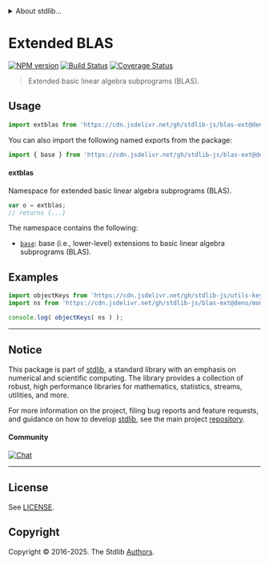 <!--

@license Apache-2.0

Copyright (c) 2020 The Stdlib Authors.

Licensed under the Apache License, Version 2.0 (the "License");
you may not use this file except in compliance with the License.
You may obtain a copy of the License at

   http://www.apache.org/licenses/LICENSE-2.0

Unless required by applicable law or agreed to in writing, software
distributed under the License is distributed on an "AS IS" BASIS,
WITHOUT WARRANTIES OR CONDITIONS OF ANY KIND, either express or implied.
See the License for the specific language governing permissions and
limitations under the License.

-->


<details>
  <summary>
    About stdlib...
  </summary>
  <p>We believe in a future in which the web is a preferred environment for numerical computation. To help realize this future, we've built stdlib. stdlib is a standard library, with an emphasis on numerical and scientific computation, written in JavaScript (and C) for execution in browsers and in Node.js.</p>
  <p>The library is fully decomposable, being architected in such a way that you can swap out and mix and match APIs and functionality to cater to your exact preferences and use cases.</p>
  <p>When you use stdlib, you can be absolutely certain that you are using the most thorough, rigorous, well-written, studied, documented, tested, measured, and high-quality code out there.</p>
  <p>To join us in bringing numerical computing to the web, get started by checking us out on <a href="https://github.com/stdlib-js/stdlib">GitHub</a>, and please consider <a href="https://opencollective.com/stdlib">financially supporting stdlib</a>. We greatly appreciate your continued support!</p>
</details>

# Extended BLAS

[![NPM version][npm-image]][npm-url] [![Build Status][test-image]][test-url] [![Coverage Status][coverage-image]][coverage-url] <!-- [![dependencies][dependencies-image]][dependencies-url] -->

> Extended basic linear algebra subprograms (BLAS).



<section class="usage">

## Usage

```javascript
import extblas from 'https://cdn.jsdelivr.net/gh/stdlib-js/blas-ext@deno/mod.js';
```

You can also import the following named exports from the package:

```javascript
import { base } from 'https://cdn.jsdelivr.net/gh/stdlib-js/blas-ext@deno/mod.js';
```

#### extblas

Namespace for extended basic linear algebra subprograms (BLAS).

```javascript
var o = extblas;
// returns {...}
```

The namespace contains the following:

<!-- <toc pattern="*"> -->

<div class="namespace-toc">

-   <span class="signature">[`base`][@stdlib/blas/ext/base]</span><span class="delimiter">: </span><span class="description">base (i.e., lower-level) extensions to basic linear algebra subprograms (BLAS).</span>

</div>

<!-- </toc> -->

</section>

<!-- /.usage -->

<section class="examples">

## Examples

<!-- TODO: better examples -->

<!-- eslint no-undef: "error" -->

```javascript
import objectKeys from 'https://cdn.jsdelivr.net/gh/stdlib-js/utils-keys@deno/mod.js';
import ns from 'https://cdn.jsdelivr.net/gh/stdlib-js/blas-ext@deno/mod.js';

console.log( objectKeys( ns ) );
```

</section>

<!-- /.examples -->

<!-- Section for related `stdlib` packages. Do not manually edit this section, as it is automatically populated. -->

<section class="related">

</section>

<!-- /.related -->

<!-- Section for all links. Make sure to keep an empty line after the `section` element and another before the `/section` close. -->


<section class="main-repo" >

* * *

## Notice

This package is part of [stdlib][stdlib], a standard library with an emphasis on numerical and scientific computing. The library provides a collection of robust, high performance libraries for mathematics, statistics, streams, utilities, and more.

For more information on the project, filing bug reports and feature requests, and guidance on how to develop [stdlib][stdlib], see the main project [repository][stdlib].

#### Community

[![Chat][chat-image]][chat-url]

---

## License

See [LICENSE][stdlib-license].


## Copyright

Copyright &copy; 2016-2025. The Stdlib [Authors][stdlib-authors].

</section>

<!-- /.stdlib -->

<!-- Section for all links. Make sure to keep an empty line after the `section` element and another before the `/section` close. -->

<section class="links">

[npm-image]: http://img.shields.io/npm/v/@stdlib/blas-ext.svg
[npm-url]: https://npmjs.org/package/@stdlib/blas-ext

[test-image]: https://github.com/stdlib-js/blas-ext/actions/workflows/test.yml/badge.svg?branch=main
[test-url]: https://github.com/stdlib-js/blas-ext/actions/workflows/test.yml?query=branch:main

[coverage-image]: https://img.shields.io/codecov/c/github/stdlib-js/blas-ext/main.svg
[coverage-url]: https://codecov.io/github/stdlib-js/blas-ext?branch=main

<!--

[dependencies-image]: https://img.shields.io/david/stdlib-js/blas-ext.svg
[dependencies-url]: https://david-dm.org/stdlib-js/blas-ext/main

-->

[chat-image]: https://img.shields.io/gitter/room/stdlib-js/stdlib.svg
[chat-url]: https://app.gitter.im/#/room/#stdlib-js_stdlib:gitter.im

[stdlib]: https://github.com/stdlib-js/stdlib

[stdlib-authors]: https://github.com/stdlib-js/stdlib/graphs/contributors

[umd]: https://github.com/umdjs/umd
[es-module]: https://developer.mozilla.org/en-US/docs/Web/JavaScript/Guide/Modules

[deno-url]: https://github.com/stdlib-js/blas-ext/tree/deno
[deno-readme]: https://github.com/stdlib-js/blas-ext/blob/deno/README.md
[umd-url]: https://github.com/stdlib-js/blas-ext/tree/umd
[umd-readme]: https://github.com/stdlib-js/blas-ext/blob/umd/README.md
[esm-url]: https://github.com/stdlib-js/blas-ext/tree/esm
[esm-readme]: https://github.com/stdlib-js/blas-ext/blob/esm/README.md
[branches-url]: https://github.com/stdlib-js/blas-ext/blob/main/branches.md

[stdlib-license]: https://raw.githubusercontent.com/stdlib-js/blas-ext/main/LICENSE

<!-- <toc-links> -->

[@stdlib/blas/ext/base]: https://github.com/stdlib-js/blas-ext-base/tree/deno

<!-- </toc-links> -->

</section>

<!-- /.links -->
